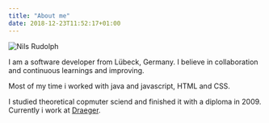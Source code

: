 ```yaml
---
title: "About me"
date: 2018-12-23T11:52:17+01:00
---
```



![Nils Rudolph](/img/me.jpeg)

I am a software developer from Lübeck, Germany. I believe in collaboration and continuous learnings and improving.

Most of my time i worked with java and javascript, HTML and CSS.

I studied theoretical copmuter sciend and finished it with a diploma in 2009. Currently i work at [Draeger](https://www.draeger.com).
